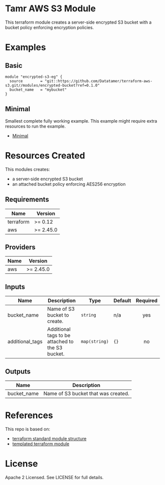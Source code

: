 # Tamr AWS S3 Module
This terraform module creates a server-side encrypted S3 bucket with a bucket policy enforcing encryption policies.

# Examples
## Basic
```
module "encrypted-s3-eg" {
  source        = "git::https://github.com/Datatamer/terraform-aws-s3.git//modules/encrypted-bucket?ref=0.1.0"
  bucket_name   = "mybucket"
}
```
## Minimal
Smallest complete fully working example. This example might require extra resources to run the example.
- [Minimal](https://github.com/Datatamer/terraform-aws-s3/tree/master/examples/minimal)

# Resources Created
This modules creates:
* a server-side encrypted S3 bucket
* an attached bucket policy enforcing AES256 encryption

<!-- BEGINNING OF PRE-COMMIT-TERRAFORM DOCS HOOK -->
## Requirements

| Name | Version |
|------|---------|
| terraform | >= 0.12 |
| aws | >= 2.45.0 |

## Providers

| Name | Version |
|------|---------|
| aws | >= 2.45.0 |

## Inputs

| Name | Description | Type | Default | Required |
|------|-------------|------|---------|:--------:|
| bucket\_name | Name of S3 bucket to create. | `string` | n/a | yes |
| additional\_tags | Additional tags to be attached to the S3 bucket. | `map(string)` | `{}` | no |

## Outputs

| Name | Description |
|------|-------------|
| bucket\_name | Name of S3 bucket that was created. |

<!-- END OF PRE-COMMIT-TERRAFORM DOCS HOOK -->

# References
This repo is based on:
* [terraform standard module structure](https://www.terraform.io/docs/modules/index.html#standard-module-structure)
* [templated terraform module](https://github.com/tmknom/template-terraform-module)

# License
Apache 2 Licensed. See LICENSE for full details.
